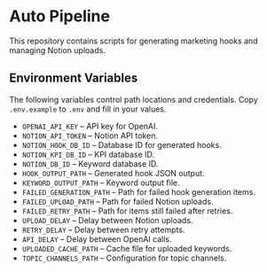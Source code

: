 # Auto Pipeline

This repository contains scripts for generating marketing hooks and managing Notion uploads.

## Environment Variables

The following variables control path locations and credentials. Copy `.env.example` to `.env` and fill in your values.

- `OPENAI_API_KEY` – API key for OpenAI.
- `NOTION_API_TOKEN` – Notion API token.
- `NOTION_HOOK_DB_ID` – Database ID for generated hooks.
- `NOTION_KPI_DB_ID` – KPI database ID.
- `NOTION_DB_ID` – Keyword database ID.
- `HOOK_OUTPUT_PATH` – Generated hook JSON output.
- `KEYWORD_OUTPUT_PATH` – Keyword output file.
- `FAILED_GENERATION_PATH` – Path for failed hook generation items.
- `FAILED_UPLOAD_PATH` – Path for failed Notion uploads.
- `FAILED_RETRY_PATH` – Path for items still failed after retries.
- `UPLOAD_DELAY` – Delay between Notion uploads.
- `RETRY_DELAY` – Delay between retry attempts.
- `API_DELAY` – Delay between OpenAI calls.
- `UPLOADED_CACHE_PATH` – Cache file for uploaded keywords.
- `TOPIC_CHANNELS_PATH` – Configuration for topic channels.


